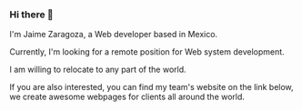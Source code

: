 ### Hi there 👋

I'm Jaime Zaragoza, a Web developer based in Mexico.

Currently, I'm looking for a remote position for Web system development.

I am willing to relocate to any part of the world.


If you are also interested, you can find my team's website on the link below, we create awesome webpages for clients all around the world.

<!--
**James-Zagram/James-Zagram** is a ✨ _special_ ✨ repository because its `README.md` (this file) appears on your GitHub profile.

Here are some ideas to get you started:

- 🔭 I’m currently working on ...
- 🌱 I’m currently learning ...
- 👯 I’m looking to collaborate on ...
- 🤔 I’m looking for help with ...
- 💬 Ask me about ...
- 📫 How to reach me: ...
- 😄 Pronouns: ...
- ⚡ Fun fact: ...
-->
